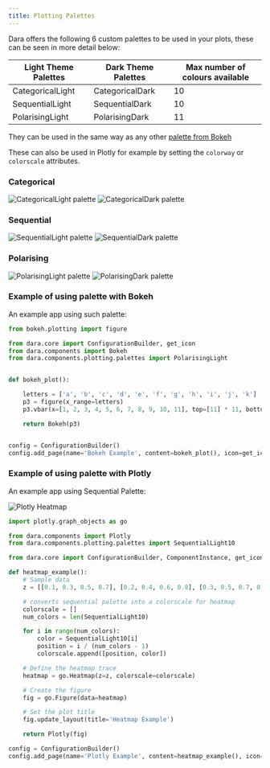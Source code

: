 ```yaml
---
title: Plotting Palettes
---
```


Dara offers the following 6 custom palettes to be used in your plots, these can be seen in more detail below:

| Light Theme Palettes      | Dark Theme Palettes | Max number of colours available |
| ----------- | ----------- | ----------- | 
| CategoricalLight      | CategoricalDark       | 10 |
| SequentialLight   | SequentialDark        | 10 |
| PolarisingLight   | PolarisingDark        | 11 |

They can be used in the same way as any other [palette from Bokeh](https://docs.bokeh.org/en/latest/docs/reference/palettes.html#bokeh-palettes)

These can also be used in Plotly for example by setting the `colorway` or `colorscale` attributes.

### Categorical

![CategoricalLight palette](./assets/categorical_light.png)
![CategoricalDark palette](./assets/categorical_dark.png)

### Sequential

![SequentialLight palette](./assets/sequential_light.png)
![SequentialDark palette](./assets/sequential_dark.png)

### Polarising

![PolarisingLight palette](./assets/polarising_light.png)
![PolarisingDark palette](./assets/polarising_dark.png)

### Example of using palette with Bokeh

An example app using such palette:
```python
from bokeh.plotting import figure

from dara.core import ConfigurationBuilder, get_icon
from dara.components import Bokeh
from dara.components.plotting.palettes import PolarisingLight


def bokeh_plot():

    letters = ['a', 'b', 'c', 'd', 'e', 'f', 'g', 'h', 'i', 'j', 'k']
    p3 = figure(x_range=letters)
    p3.vbar(x=[1, 2, 3, 4, 5, 6, 7, 8, 9, 10, 11], top=[11] * 11, bottom=[10] * 11, width=1, color=PolarisingLight[11])

    return Bokeh(p3)


config = ConfigurationBuilder()
config.add_page(name='Bokeh Example', content=bokeh_plot(), icon=get_icon('palette'))
```

### Example of using palette with Plotly

An example app using Sequential Palette:

![Plotly Heatmap](./assets/plotly_palette.png)

```python
import plotly.graph_objects as go

from dara.components import Plotly
from dara.components.plotting.palettes import SequentialLight10

from dara.core import ConfigurationBuilder, ComponentInstance, get_icon

def heatmap_example():
    # Sample data
    z = [[0.1, 0.3, 0.5, 0.7], [0.2, 0.4, 0.6, 0.8], [0.3, 0.5, 0.7, 0.9], [0.4, 0.6, 0.8, 1.0]]

    # converts sequential palette into a colorscale for heatmap
    colorscale = []
    num_colors = len(SequentialLight10)

    for i in range(num_colors):
        color = SequentialLight10[i]
        position = i / (num_colors - 1)
        colorscale.append([position, color])

    # Define the heatmap trace
    heatmap = go.Heatmap(z=z, colorscale=colorscale)

    # Create the figure
    fig = go.Figure(data=heatmap)

    # Set the plot title
    fig.update_layout(title='Heatmap Example')

    return Plotly(fig)

config = ConfigurationBuilder()
config.add_page(name='Plotly Example', content=heatmap_example(), icon=get_icon('palette'))
```

